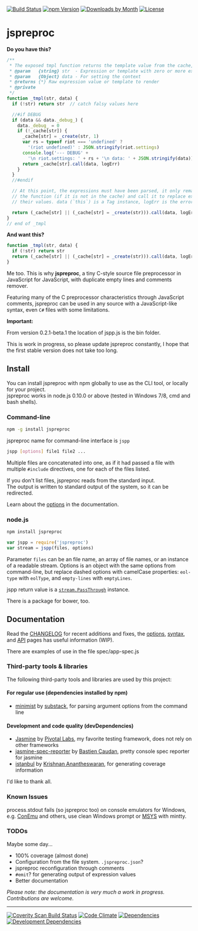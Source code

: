 [![Build Status][build-image]][build-url] [![npm Version][npm-image]][npm-url] [![Downloads by Month][npm-dm-image]][npm-url] [![License][license-image]][license-url]

# jspreproc

**Do you have this?**

```js
/**
 * The exposed tmpl function returns the template value from the cache, render with data.
 * @param   {string} str  - Expression or template with zero or more expressions
 * @param   {Object} data - For setting the context
 * @returns {*} Raw expression value or template to render
 * @private
 */
function _tmpl(str, data) {
  if (!str) return str  // catch falsy values here

  //#if DEBUG
  if (data && data._debug_) {
    data._debug_ = 0
    if (!_cache[str]) {
      _cache[str] = _create(str, 1)
      var rs = typeof riot === 'undefined' ?
        '(riot undefined)' : JSON.stringify(riot.settings)
      console.log('--- DEBUG' +
        '\n riot.settings: ' + rs + '\n data: ' + JSON.stringify(data))
      return _cache[str].call(data, logErr)
    }
  }
  //#endif

  // At this point, the expressions must have been parsed, it only remains to construct
  // the function (if it is not in the cache) and call it to replace expressions with
  // their values. data (`this`) is a Tag instance, logErr is the error handler.

  return (_cache[str] || (_cache[str] = _create(str))).call(data, logErr)  // eslint-disable-line no-unreachable
}
// end of _tmpl
```

**And want this?**

```js
function _tmpl(str, data) {
  if (!str) return str
  return (_cache[str] || (_cache[str] = _create(str))).call(data, logErr)
}
```

Me too. This is why **jspreproc**, a tiny C-style source file preprocessor in JavaScript for JavaScript, with duplicate empty lines and comments remover.

Featuring many of the C preprocessor characteristics through JavaScript comments, jspreproc can be used in any source with a JavaScript-like syntax, even `C#` files with some limitations.

**Important:**

From version 0.2.1-beta.1 the location of jspp.js is the bin folder.

This is work in progress, so please update jspreproc constantly, I hope that the first stable version does not take too long.
  

## Install

You can install jspreproc with npm globally to use as the CLI tool, or locally for your project.  
jspreproc works in node.js 0.10.0 or above (tested in Windows 7/8, cmd and bash shells).

### Command-line

```sh
npm -g install jspreproc
```
jspreproc name for command-line interface is `jspp`
```sh
jspp [options] file1 file2 ...
```

Multiple files are concatenated into one, as if it had passed a file with multiple `#include` directives, one for each of the files listed.

If you don't list files, jspreproc reads from the standard input.  
The output is written to standard output of the system, so it can be redirected.

Learn about the [options](doc/options.md) in the documentation. 

### node.js

```sh
npm install jspreproc
```
```js
var jspp = require('jspreproc')
var stream = jspp(files, options)
```

Parameter `files` can be an file name, an array of file names, or an instance of a readable stream. Options is an object with the same options from command-line, but replace dashed options with camelCase properties: `eol-type` with `eolType`, and `empty-lines` with `emptyLines`.

jspp return value is a [`stream.PassThrough`](https://nodejs.org/api/stream.html#stream_class_stream_passthrough) instance.

There is a package for bower, too.

## Documentation

Read the [CHANGELOG](CHANGELOG.md) for recent additions and fixes, the [options](doc/options.md), [syntax](doc/syntax.md), and [API](doc/API.md) pages has useful information (WIP).

There are examples of use in the file spec/app-spec.js

### Third-party tools & libraries

The following third-party tools and libraries are used by this project:

#### For regular use (dependencies installed by npm)

- [minimist][] by [substack][], for parsing argument options from the command line

#### Development and code quality (devDependencies)

- [Jasmine][] by [Pivotal Labs][pivotal-labs], my favorite testing framework, does not rely on other frameworks
- [jasmine-spec-reporter][spec-reporter] by [Bastien Caudan][Caudan], pretty console spec reporter for jasmine
- [istanbul][] by [Krishnan Anantheswaran][Anantheswaran], for generating coverage information

I'd like to thank all.

[minimist]: https://github.com/substack/minimist "parse argument options"
[substack]: http://substack.net/
[jasmine]:  http://jasmine.github.io/ "Jasmine, Behavior-Driven JavaScript"
[spec-reporter]: https://github.com/bcaudan/jasmine-spec-reporter
[istanbul]: https://gotwarlost.github.io/istanbul/ "a JS code coverage tool written in JS"
[Zakas]:    http://nczonline.net/
[Caudan]:   https://github.com/bcaudan
[Anantheswaran]: https://github.com/gotwarlost
[git4win]:       https://git-for-windows.github.io/ "The awesome Git SCM"
[code-climate]:  https://codeclimate.com/ "A better experience for creating software" 
[coverity-scan]: https://scan.coverity.com/
[pivotal-labs]:  https://www.pivotaltracker.com/

### Known Issues
process.stdout fails (so jspreproc too) on console emulators for Windows, e.g. [ConEmu](https://conemu.github.io/) and others, use clean Windows prompt or [MSYS](http://www.mingw.org/wiki/msys) with mintty.

### TODOs

Maybe some day...

- 100% coverage (almost done)
- Configuration from the file system. `.jspreproc.json`?
- jspreproc reconfiguration through comments
- `#emit`? for generating output of expression values
- Better documentation

_Please note: the documentation is very much a work in progress. Contributions are welcome._

---

[![Coverity Scan Build Status][coverity-image]][coverity-url] [![Code Climate][climate-image]][climate-url] [![Dependencies][depend-image]][depend-url] [![Development Dependencies][devdep-image]][devdep-url]

[license-image]:  https://img.shields.io/npm/l/express.svg
[license-url]:    https://github.com/aMarCruz/jspreproc/blob/master/LICENSE

[npm-image]:      https://img.shields.io/npm/v/jspreproc.svg
[npm-dm-image]:   https://img.shields.io/npm/dm/jspreproc.svg
[npm-url]:        https://www.npmjs.com/package/jspreproc

[build-image]:    https://travis-ci.org/aMarCruz/jspreproc.svg?branch=master
[build-url]:      https://travis-ci.org/aMarCruz/jspreproc

[coverity-image]: https://scan.coverity.com/projects/6621/badge.svg?flat=1
[coverity-url]:   https://scan.coverity.com/projects/amarcruz-jspreproc 
[climate-image]:  https://codeclimate.com/github/aMarCruz/jspreproc/badges/gpa.svg
[climate-url]:    https://codeclimate.com/github/aMarCruz/jspreproc

[depend-image]:   https://david-dm.org/aMarCruz/jspreproc.svg
[depend-url]:     https://david-dm.org/aMarCruz/jspreproc
[devdep-image]:   https://david-dm.org/aMarCruz/jspreproc/dev-status.svg
[devdep-url]:     https://david-dm.org/aMarCruz/jspreproc#info=devDependencies
